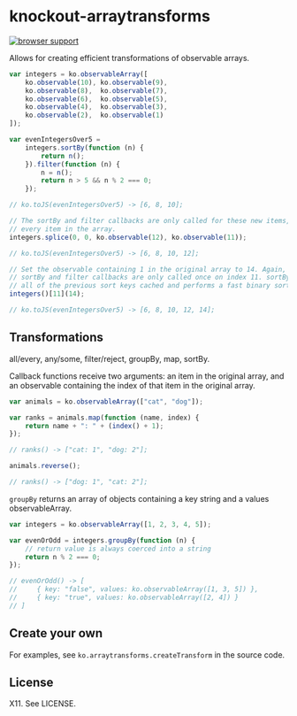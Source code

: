 # knockout-arraytransforms

[![browser support](https://ci.testling.com/mwiencek/knockout-arraytransforms.png)](https://ci.testling.com/mwiencek/knockout-arraytransforms)

Allows for creating efficient transformations of observable arrays.

```JavaScript
var integers = ko.observableArray([
    ko.observable(10), ko.observable(9),
    ko.observable(8),  ko.observable(7),
    ko.observable(6),  ko.observable(5),
    ko.observable(4),  ko.observable(3),
    ko.observable(2),  ko.observable(1)
]);

var evenIntegersOver5 =
    integers.sortBy(function (n) {
        return n();
    }).filter(function (n) {
        n = n();
        return n > 5 && n % 2 === 0;
    });

// ko.toJS(evenIntegersOver5) -> [6, 8, 10];

// The sortBy and filter callbacks are only called for these new items, not
// every item in the array.
integers.splice(0, 0, ko.observable(12), ko.observable(11));

// ko.toJS(evenIntegersOver5) -> [6, 8, 10, 12];

// Set the observable containing 1 in the original array to 14. Again, the
// sortBy and filter callbacks are only called once on index 11. sortBy has
// all of the previous sort keys cached and performs a fast binary sort.
integers()[11](14);

// ko.toJS(evenIntegersOver5) -> [6, 8, 10, 12, 14];
```

## Transformations

all/every, any/some, filter/reject, groupBy, map, sortBy.

Callback functions receive two arguments: an item in the original array, and an observable containing the index of that item in the original array.

```JavaScript
var animals = ko.observableArray(["cat", "dog"]);

var ranks = animals.map(function (name, index) {
    return name + ": " + (index() + 1);
});

// ranks() -> ["cat: 1", "dog: 2"];

animals.reverse();

// ranks() -> ["dog: 1", "cat: 2"];
```

```groupBy``` returns an array of objects containing a key string and a values observableArray.

```JavaScript
var integers = ko.observableArray([1, 2, 3, 4, 5]);

var evenOrOdd = integers.groupBy(function (n) {
    // return value is always coerced into a string
    return n % 2 === 0;
});

// evenOrOdd() -> [
//     { key: "false", values: ko.observableArray([1, 3, 5]) },
//     { key: "true", values: ko.observableArray([2, 4]) }
// ]
```

## Create your own

For examples, see ```ko.arraytransforms.createTransform``` in the source code.

## License

X11. See LICENSE.
